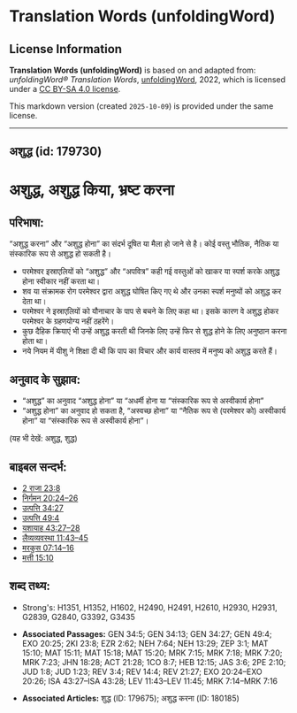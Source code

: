 # Translation Words (unfoldingWord)

## License Information

**Translation Words (unfoldingWord)** is based on and adapted from: _unfoldingWord® Translation Words_, [unfoldingWord](https://unfoldingword.org/utw), 2022, which is licensed under a [CC BY-SA 4.0 license](https://creativecommons.org/licenses/by-sa/4.0/legalcode.en).

This markdown version (created `2025-10-09`) is provided under the same license.



--------------------------------

## अशुद्ध (id: 179730)

अशुद्ध, अशुद्ध किया, भ्रष्ट करना
================================

परिभाषा:
--------

“अशुद्ध करना” और “अशुद्ध होना” का संदर्भ दूषित या मैला हो जाने से है। कोई वस्तु भौतिक, नैतिक या संस्कारिक रूप से अशुद्ध हो सकती है।

* परमेश्वर इस्राएलियों को “अशुद्ध” और “अपवित्र” कही गई वस्तुओं को खाकर या स्पर्श करके अशुद्ध होना स्वीकार नहीं करता था।
* शव या संक्रामक रोग परमेश्वर द्वारा अशुद्ध घोषित किए गए थे और उनका स्पर्श मनुष्यों को अशुद्ध कर देता था।
* परमेश्वर ने इस्राएलियों को यौनाचार के पाप से बचने के लिए कहा था। इसके कारण वे अशुद्ध होकर परमेश्वर के ग्रहणयोग्य नहीं ठहरेंगे।
* कुछ दैहिक क्रियाएं भी उन्हें अशुद्ध करती थी जिनके लिए उन्हें फिर से शुद्ध होने के लिए अनुष्ठान करना होता था।
* नये नियम में यीशु ने शिक्षा दी थी कि पाप का विचार और कार्य वास्तव में मनुष्य को अशुद्ध करते हैं।

अनुवाद के सुझाव:
----------------

* “अशुद्ध” का अनुवाद “अशुद्ध होना” या “अधर्मी होना या “संस्कारिक रूप से अस्वीकार्य होना”
* “अशुद्ध होना” का अनुवाद हो सकता है, “अस्वच्छ होना” या “नैतिक रूप से (परमेश्वर को) अस्वीकार्य होना” या “संस्कारिक रूप से अस्वीकार्य होना”।

(यह भी देखें: अशुद्ध, शुद्ध)

बाइबल सन्दर्भ:
--------------

* [2 राजा 23:8](https://ref.ly/2Kgs0:0)
* [निर्गमन 20:24–26](https://ref.ly/Exod20:24-Exod20:26)
* [उत्पत्ति 34:27](https://ref.ly/Gen34:27)
* [उत्पत्ति 49:4](https://ref.ly/Gen49:4)
* [यशायाह 43:27–28](https://ref.ly/Isa43:27-Isa43:28)
* [लैव्यव्यवस्था 11:43–45](https://ref.ly/Lev11:43-Lev11:45)
* [मरकुस 07:14–16](https://ref.ly/Mark7:14-Mark7:16)
* [मत्ती 15:10](https://ref.ly/Matt15:10)

शब्द तथ्य:
----------

* Strong's: H1351, H1352, H1602, H2490, H2491, H2610, H2930, H2931, G2839, G2840, G3392, G3435

* **Associated Passages:** GEN 34:5; GEN 34:13; GEN 34:27; GEN 49:4; EXO 20:25; 2KI 23:8; EZR 2:62; NEH 7:64; NEH 13:29; ZEP 3:1; MAT 15:10; MAT 15:11; MAT 15:18; MAT 15:20; MRK 7:15; MRK 7:18; MRK 7:20; MRK 7:23; JHN 18:28; ACT 21:28; 1CO 8:7; HEB 12:15; JAS 3:6; 2PE 2:10; JUD 1:8; JUD 1:23; REV 3:4; REV 14:4; REV 21:27; EXO 20:24–EXO 20:26; ISA 43:27–ISA 43:28; LEV 11:43–LEV 11:45; MRK 7:14–MRK 7:16
* **Associated Articles:** शुद्ध (ID: 179675); अशुद्ध करना (ID: 180185)

